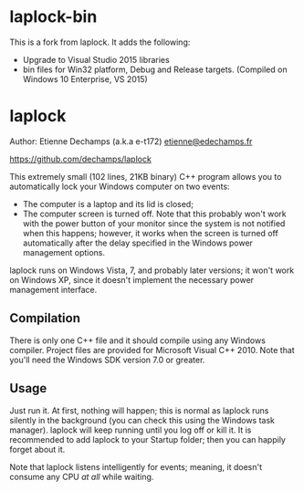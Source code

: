 laplock-bin
===========
This is a fork from laplock. It adds the following:

* Upgrade to Visual Studio 2015 libraries
* bin files for Win32 platform, Debug and Release targets. (Compiled on Windows 10 Enterprise, VS 2015)

laplock
=======

Author: Etienne Dechamps (a.k.a e-t172) <etienne@edechamps.fr>

https://github.com/dechamps/laplock

This extremely small (102 lines, 21KB binary) C++ program allows you to automatically lock your Windows computer on two events:
 - The computer is a laptop and its lid is closed;
 - The computer screen is turned off. Note that this probably won't work with the power button of your monitor since the system is not notified when this happens; however, it works when the screen is turned off automatically after the delay specified in the Windows power management options.

laplock runs on Windows Vista, 7, and probably later versions; it won't work on Windows XP, since it doesn't implement the necessary power management interface.

Compilation
-----------

There is only one C++ file and it should compile using any Windows compiler. Project files are provided for Microsoft Visual C++ 2010. Note that you'll need the Windows SDK version 7.0 or greater.

Usage
-----

Just run it. At first, nothing will happen; this is normal as laplock runs silently in the background (you can check this using the Windows task manager). laplock will keep running until you log off or kill it. It is recommended to add laplock to your Startup folder; then you can happily forget about it.

Note that laplock listens intelligently for events; meaning, it doesn't consume any CPU *at all* while waiting.

